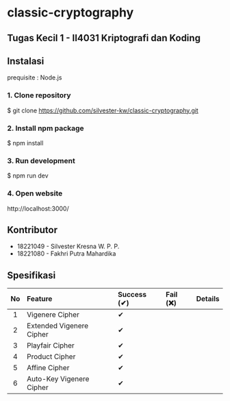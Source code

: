 # classic-cryptography

## Tugas Kecil 1 - II4031 Kriptografi dan Koding


## Instalasi

prequisite :
Node.js

### 1. Clone repository

  $ git clone https://github.com/silvester-kw/classic-cryptography.git

### 2. Install npm package

  $ npm install

### 3. Run development
  
  $ npm run dev

### 4. Open website

  http://localhost:3000/

## Kontributor

- 18221049 - Silvester Kresna W. P. P.
- 18221080 - Fakhri Putra Mahardika

## Spesifikasi

| No  | Feature                  | Success (✔) | Fail (❌) | Details                                                                                           |
| :-: | :----------------------- | :---------- | :-------- | :-----------------------------------------------------------------------------------------------  |
|  1  | Vigenere Cipher          | ✔           |           |                                                                                                   |
|  2  | Extended Vigenere Cipher | ✔           |           |                                                                                                   |
|  3  | Playfair Cipher          | ✔           |           |                                                                                                   |
|  4  | Product Cipher           | ✔           |           |                                                                                                   |
|  5  | Affine Cipher            | ✔           |           |                                                                                                   |
|  6  | Auto-Key Vigenere Cipher | ✔           |           |                                                                                                   |
